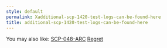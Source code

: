 ```yaml
---
style: default
permalink: Xadditional-scp-1420-test-logs-can-be-found-here
title: additional-scp-1420-test-logs-can-be-found-here
---
```

You may also like:
[SCP-048-ARC](http://scp-wiki.net/scp-048-arc)
[Regret](http://scp-wiki.net/regret)
